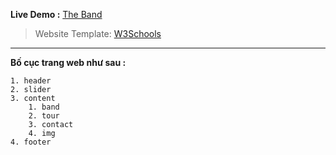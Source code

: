 **Live Demo :** [The Band](https://ck1412.github.io/HTML-CSS_JS/Projects/The-Band)
> Website Template: [W3Schools](https://www.w3schools.com/w3css/tryw3css_templates_band.htm)
---
**Bố cục trang web như sau :**
~~~~
1. header
2. slider
3. content
    1. band
    2. tour
    3. contact
    4. img
4. footer
~~~~